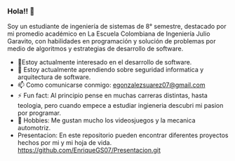 ### Hola!! 👋

Soy un estudiante de ingeniería de sistemas de 8° semestre, destacado por mi promedio académico en La Escuela Colombiana de Ingeniería Julio Garavito, con habilidades en programación y solución de problemas por medio de algoritmos y estrategias de desarrollo de software.


- 🔭Estoy actualmente interesado en el desarrollo de software.
- 🌱 Estoy actualmente aprendiendo sobre seguridad informatica y arquitectura de software.
- 📫 Como comunicarse conmigo: egonzalezsuarez07@gmail.com
- ⚡ Fun fact: Al principio pense en muchas carreras distintas, hasta teologia, pero cuando empece a estudiar ingieneria descubri mi pasion por programar.
- 👾 Hobbies: Me gustan mucho los videosjuegos y la mecanica automotriz. 
- Presentacion: En este repositorio pueden encontrar diferentes proyectos hechos por mi y mi hoja de vida. https://github.com/EnriqueGS07/Presentacion.git


